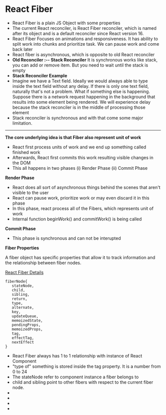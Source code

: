 <h1>React Fiber</h1>
<ul>
<li>React Fiber is a plain JS Object with some properties</li>
<li>The current React reconciler, is React Fiber reconciler, which is named after its object and is a default reconciler since React version 16.</li>
<li>React Fiber Focuses on animations and responsiveness. It has ability to split work into chunks and prioritize task. We can pause work and come back later</li>
<li>React fiber is asynchronous, which is opposite to old React reconciler</li>
<li><b>Old Reconciler :-- Stack Reconciler</b> It is synchronous works like stack, you can add or remove item. But you need to wait until the stack is empty</li>
<li><b>Stack Reconciler Example</b></li>
<li>Imagine we have a Text field. Ideally we would always able to type inside the text field without any delay. If there is only one text field, naturally that's not a problem. What if something else is happening. Suppose there is a network request happening in the background that results into some element being rendered. We will experience delay because the stack reconciler is in the middle of processing those element</li>
<li>Stack reconciler is synchronous and with that come some major limitation.</li>
</ul>
<hr/>
<b>The core underlying idea is that Fiber also represent unit of work</b>
<ul>
<li>React first process units of work and we end up something called finished work</li>
<li>Afterwards, React first commits this work resulting visible changes in the DOM</li>
<li>This all happens in two phases (i) Render Phase (ii) Commit Phase</li>
</ul>
<b>Render Phase</b>
<ul>
<li>React does all sort of asynchronous things behind the scenes that aren't visible to the user</li>
<li>React can pause work, prioritize work or may even discard it in this phase</li>
<li>In this phase, react process all of the Fibers, which represents unit of work </li>
<li>Internal function beginWork() and commitWork() is being called</li>
</ul>

<b>Commit Phase</b>
<ul>
<li>This phase is synchronous and can not be interupted</li>
</ul>

<b>Fiber Properties</b>
<p>A fiber object has specific properties that allow it to track information and the relationship between fiber nodes.</p>
<a href="https://blog.openreplay.com/react-fiber-explained/">React Fiber Details</a> <br/>
<code>
fiberNode{  
   stateNode,
   child,
   sibling,
   return,
   type,
   alternate,
   key,
   updateQueue,
   memoizedState,
   pendingProps,
   memoizedProps,
   tag,
   effectTag,
   nextEffect
}
</code>
<ul>
<li>React Fiber always has 1 to 1 relationship with instance of React Component</li>
<li>"type of" something is stored inside the tag property. It is a number from 0 to 24</li>
<li>The stateNode refer to component instance a fiber belongs to</li>
<li>child and sibling point to other fibers with respect to the current fiber node.</li>
<li></li>
<li></li>
<li></li>
<li></li>
</ul>